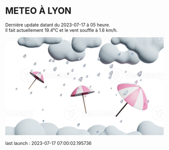# METEO À LYON

Dernière update datant du 2023-07-17 à 05 heure.  
Il fait actuellement 19.4°C et le vent souffle à 1.6 km/h.      

![](./.github/rain.png)

last launch : 2023-07-17 07:00:02.195736
